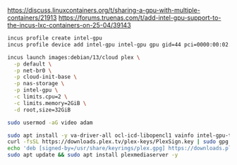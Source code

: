 https://discuss.linuxcontainers.org/t/sharing-a-gpu-with-multiple-containers/21913
https://forums.truenas.com/t/add-intel-gpu-support-to-the-incus-lxc-containers-on-25-04/39143

```sh
incus profile create intel-gpu
incus profile device add intel-gpu intel-gpu gpu gid=44 pci=0000:00:02.0
```

```sh
incus launch images:debian/13/cloud plex \
  -p default \
  -p net-br0 \
  -p cloud-init-base \
  -p nas-storage \
  -p intel-gpu \
  -c limits.cpu=2 \
  -c limits.memory=2GiB \
  -d root,size=32GiB
```

```sh
sudo usermod -aG video adam
```

```sh
sudo apt install -y va-driver-all ocl-icd-libopencl1 vainfo intel-gpu-tools wget
curl -fsSL https://downloads.plex.tv/plex-keys/PlexSign.key | sudo gpg --dearmor -o /usr/share/keyrings/plex.gpg
echo 'deb [signed-by=/usr/share/keyrings/plex.gpg] https://downloads.plex.tv/repo/deb/ public main' | sudo tee /etc/apt/sources.list.d/plexmediaserver.list > /dev/null
sudo apt update && sudo apt install plexmediaserver -y
```
